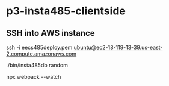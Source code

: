 # p3-insta485-clientside

## SSH into AWS instance

ssh -i eecs485deploy.pem ubuntu@ec2-18-119-13-39.us-east-2.compute.amazonaws.com

./bin/insta485db random

npx webpack --watch 